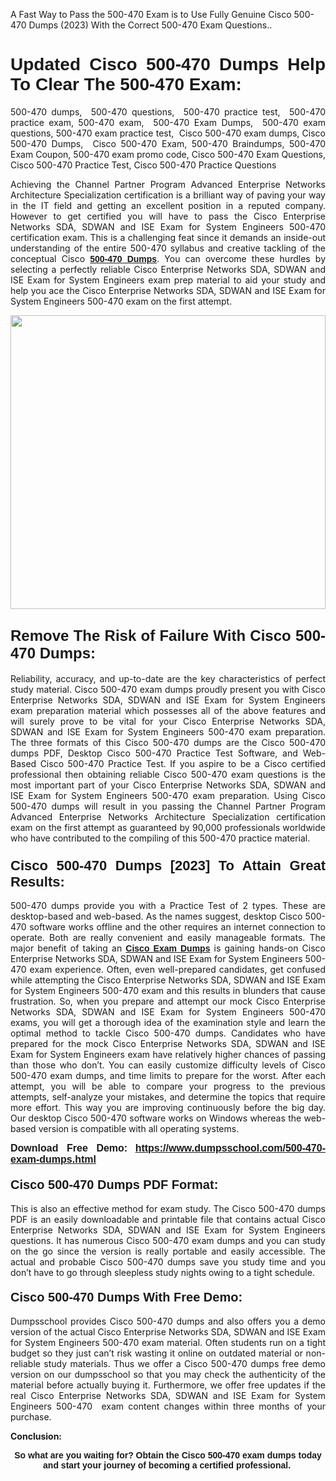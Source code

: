 <p>A Fast Way to Pass the 500-470 Exam is to Use Fully Genuine Cisco 500-470 Dumps (2023) With the Correct 500-470 Exam Questions..</p>

<h1 style="text-align: justify;"><strong><span style="font-family:Verdana,Geneva,sans-serif;">Updated Cisco 500-470 Dumps Help To Clear The 500-470 Exam:</span></strong></h1>

<p style="text-align: justify;">500-470 dumps,  500-470 questions,  500-470 practice test,  500-470 practice exam, 500-470 exam,  500-470 Exam Dumps,  500-470 exam questions, 500-470 exam practice test,  Cisco 500-470 exam dumps, Cisco 500-470 Dumps,  Cisco 500-470 Exam, 500-470 Braindumps, 500-470 Exam Coupon, 500-470 exam promo code, Cisco 500-470 Exam Questions, Cisco 500-470 Practice Test, Cisco 500-470 Practice Questions</p>

<p style="text-align: justify;">Achieving the Channel Partner Program Advanced Enterprise Networks Architecture Specialization certification is a brilliant way of paving your way in the IT field and getting an excellent position in a reputed company. However to get certified you will have to pass the Cisco Enterprise Networks SDA, SDWAN and ISE Exam for System Engineers 500-470 certification exam. This is a challenging feat since it demands an inside-out understanding of the entire 500-470 syllabus and creative tackling of the conceptual Cisco <a href="https://www.dumpsschool.com/500-470-exam-dumps.html"><span style="font-family:Verdana,Geneva,sans-serif;"><strong>500-470 Dumps</strong></span></a>. You can overcome these hurdles by selecting a perfectly reliable Cisco Enterprise Networks SDA, SDWAN and ISE Exam for System Engineers exam prep material to aid your study and help you ace the Cisco Enterprise Networks SDA, SDWAN and ISE Exam for System Engineers 500-470 exam on the first attempt.</p>

<p style="text-align: justify;"><a href="https://www.dumpsschool.com/500-470-exam-dumps.html"><img alt="" src="https://lh3.googleusercontent.com/pw/AL9nZEXTnx-h3VAwmQ42NpyJBmUK-fANKF8vsH2hymHVf8ycIwJ47iI4Qn_pkCv8nx_DV5UvAc8WAssduHJKtvkHIPf8d8IQFAZC6offZ_lfhXQ5UUBSi1Ff8m31hLznjs03QyiSesC6U3Rcr4jLl4JRY5US=w904-h513-no" style="width: 100%; height: 470px;" /></a></p>

<h2 style="text-align: justify;"><span style="font-size:24px;"><span style="font-family:Verdana,Geneva,sans-serif;"><strong>Remove The Risk of Failure With Cisco 500-470 Dumps:</strong></span></span></h2>

<p style="text-align: justify;">Reliability, accuracy, and up-to-date are the key characteristics of perfect study material. Cisco 500-470 exam dumps proudly present you with Cisco Enterprise Networks SDA, SDWAN and ISE Exam for System Engineers exam preparation material which possesses all of the above features and will surely prove to be vital for your Cisco Enterprise Networks SDA, SDWAN and ISE Exam for System Engineers 500-470 exam preparation. The three formats of this Cisco 500-470 dumps are the Cisco 500-470 dumps PDF, Desktop Cisco 500-470 Practice Test Software, and Web-Based Cisco 500-470 Practice Test. If you aspire to be a Cisco certified professional then obtaining reliable Cisco 500-470 exam questions is the most important part of your Cisco Enterprise Networks SDA, SDWAN and ISE Exam for System Engineers 500-470 exam preparation. Using Cisco 500-470 dumps will result in you passing the Channel Partner Program Advanced Enterprise Networks Architecture Specialization certification exam on the first attempt as guaranteed by 90,000 professionals worldwide who have contributed to the compiling of this 500-470 practice material.</p>

<h3 style="text-align: justify;"><span style="font-family:Verdana,Geneva,sans-serif;"><strong><span style="font-size:22px;">Cisco 500-470 Dumps [2023] To Attain Great Results:</span></strong></span></h3>

<p style="text-align: justify;">500-470 dumps provide you with a Practice Test of 2 types. These are desktop-based and web-based. As the names suggest, desktop Cisco 500-470 software works offline and the other requires an internet connection to operate. Both are really convenient and easily manageable formats. The major benefit of taking an <a href="https://www.dumpsschool.com/cisco-braindumps.html"><span style="font-family:Verdana,Geneva,sans-serif;"><strong>Cisco Exam Dumps</strong></span></a> is gaining hands-on Cisco Enterprise Networks SDA, SDWAN and ISE Exam for System Engineers 500-470 exam experience. Often, even well-prepared candidates, get confused while attempting the Cisco Enterprise Networks SDA, SDWAN and ISE Exam for System Engineers 500-470 exam and this results in blunders that cause frustration. So, when you prepare and attempt our mock Cisco Enterprise Networks SDA, SDWAN and ISE Exam for System Engineers 500-470 exams, you will get a thorough idea of the examination style and learn the optimal method to tackle Cisco 500-470 dumps. Candidates who have prepared for the mock Cisco Enterprise Networks SDA, SDWAN and ISE Exam for System Engineers exam have relatively higher chances of passing than those who don’t. You can easily customize difficulty levels of Cisco 500-470 exam dumps, and time limits to prepare for the worst. After each attempt, you will be able to compare your progress to the previous attempts, self-analyze your mistakes, and determine the topics that require more effort. This way you are improving continuously before the big day. Our desktop Cisco 500-470 software works on Windows whereas the web-based version is compatible with all operating systems.</p>

<p style="text-align: justify;"><strong><span style="font-family:Verdana,Geneva,sans-serif;"><span style="font-size:16px;">Download Free Demo:</span></span> <span style="font-family:Verdana,Geneva,sans-serif;"><span style="font-size:16px;"><a href="https://www.dumpsschool.com/500-470-exam-dumps.html">https://www.dumpsschool.com/500-470-exam-dumps.html</a></span></span></strong></p>

<h4 style="text-align: justify;"><strong><span style="font-size:20px;"><span style="font-family:Verdana,Geneva,sans-serif;">Cisco 500-470 Dumps PDF Format:</span></span></strong></h4>

<p style="text-align: justify;">This is also an effective method for exam study. The Cisco 500-470 dumps PDF is an easily downloadable and printable file that contains actual Cisco Enterprise Networks SDA, SDWAN and ISE Exam for System Engineers questions. It has numerous Cisco 500-470 exam dumps and you can study on the go since the version is really portable and easily accessible. The actual and probable Cisco 500-470 dumps save you study time and you don’t have to go through sleepless study nights owing to a tight schedule.</p>

<h4 style="text-align: justify;"><span style="font-size:20px;"><strong><span style="font-family:Verdana,Geneva,sans-serif;">Cisco 500-470 Dumps With Free Demo:</span></strong></span></h4>

<p style="text-align: justify;">Dumpsschool provides Cisco 500-470 dumps and also offers you a demo version of the actual Cisco Enterprise Networks SDA, SDWAN and ISE Exam for System Engineers 500-470 exam material. Often students run on a tight budget so they just can’t risk wasting it online on outdated material or non-reliable study materials. Thus we offer a Cisco 500-470 dumps free demo version on our dumpsschool so that you may check the authenticity of the material before actually buying it. Furthermore, we offer free updates if the real Cisco Enterprise Networks SDA, SDWAN and ISE Exam for System Engineers 500-470  exam content changes within three months of your purchase.</p>

<p style="text-align: justify;"><strong>Conclusion:</strong></p>

<p style="text-align: center;"><span style="font-family:Verdana,Geneva,sans-serif;"><strong>So what are you waiting for? Obtain the Cisco 500-470 exam dumps today and start your journey of becoming a certified professional.</strong> </span></p>
